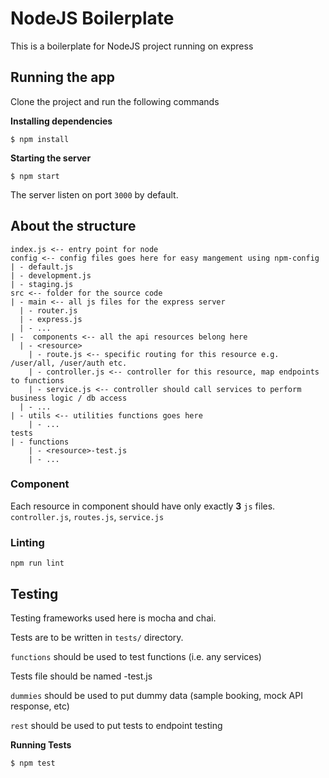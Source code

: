 # NodeJS Boilerplate

This is a boilerplate for NodeJS project running on express

## Running the app

Clone the project and run the following commands


**Installing dependencies**

    $ npm install
    
**Starting the server**

    $ npm start
    
    
The server listen on port ```3000``` by default. 

## About the structure

``` 
index.js <-- entry point for node
config <-- config files goes here for easy mangement using npm-config
| - default.js
| - development.js
| - staging.js
src <-- folder for the source code
| - main <-- all js files for the express server
  | - router.js 
  | - express.js
  | - ...
| -  components <-- all the api resources belong here  
  | - <resource>
    | - route.js <-- specific routing for this resource e.g. /user/all, /user/auth etc.
    | - controller.js <-- controller for this resource, map endpoints to functions
    | - service.js <-- controller should call services to perform business logic / db access
  | - ...    
| - utils <-- utilities functions goes here
	| - ...
tests
| - functions
	| - <resource>-test.js
	| - ...
```	


### Component

Each resource in component should have only exactly **3** ``js`` files. ```controller.js```, ```routes.js```, ```service.js```


### Linting 

```npm run lint```




## Testing 

Testing frameworks used here is mocha and chai. 



Tests are to be written in ```tests/``` directory.

```functions``` should be used to test functions (i.e. any services)

Tests file should be named <component-under-test>-test.js


```dummies``` should be used to put dummy data (sample booking, mock API response, etc)

```rest``` should be used to put tests to endpoint testing


**Running Tests**

    $ npm test
    
    
    
